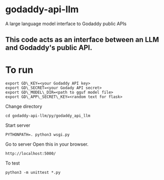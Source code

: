 # godaddy-api-llm
A large language model interface to Godaddy public APIs

## This code acts as an interface between an LLM and Godaddy's public API.

# To run

```
export GD\_KEY=<your Godaddy API key>
export GD\_SECRET=<your Godady API secret>
export GD\_MODEL\_DIR=<path to gguf model file>
export GD\_APP\_SECRET\_KEY=<random text for flask>
```

Change directory

```
cd godaddy-api-llm/py/godaddy_api_llm
```

Start server

```
PYTHONPATH=. python3 wsgi.py
```

Go to server
Open this in your browser.

```
http://localhost:5000/
```

To test
```
python3 -m unittest *.py
```
